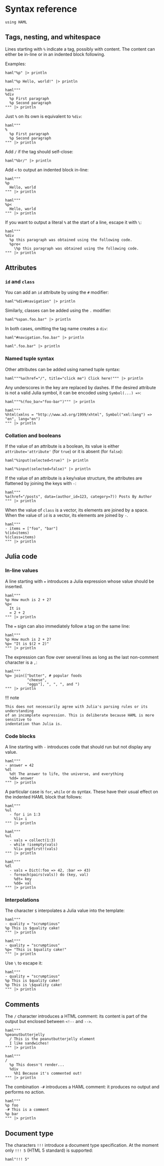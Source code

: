 # Syntax reference

```@setup syntax-reference
using HAML
```

## Tags, nesting, and whitespace

Lines starting with `%` indicate a tag, possibly with content.
The content can either be in-line or in an indented block following.

Examples:

```@repl syntax-reference
haml"%p" |> println

haml"%p Hello, world!" |> println

haml"""
%div
  %p First paragraph
  %p Second paragraph
""" |> println
```

Just `%` on its own is equivalent to `%div`:

```@repl syntax-reference
haml"""
%
  %p First paragraph
  %p Second paragraph
""" |> println
```

Add `/` if the tag should self-close:

```@repl syntax-reference
haml"%br/" |> println
```

Add `<` to output an indented block in-line:

```@repl syntax-reference
haml"""
%p
  Hello, world
""" |> println

haml"""
%p<
  Hello, world
""" |> println
```

If you want to output a literal `%` at the start of a line, escape it with `\`:

```@repl syntax-reference
haml"""
%div
  %p this paragraph was obtained using the following code.
  %pre<
    \%p this paragraph was obtained using the following code.
""" |> println
```

## Attributes

### `id` and `class`

You can add an `id` attribute by using the `#` modifier:

```@repl syntax-reference
haml"%div#navigation" |> println
```

Similarly, classes can be added using the `.` modifier:

```@repl syntax-reference
haml"%span.foo.bar" |> println
```

In both cases, omitting the tag name creates a `div`:

```@repl syntax-reference
haml"#navigation.foo.bar" |> println

haml".foo.bar" |> println
```

### Named tuple syntax

Other attributes can be added using named tuple syntax:

```@repl syntax-reference
haml"""%a(href="/", title="click me") Click here!""" |> println
```

Any underscores in the key are replaced by dashes. If the desired attribute
is not a valid Julia symbol, it can be encoded using `Symbol(...) =>`:

```@repl syntax-reference
haml"""%(foo_bar="foo-bar")""" |> println

haml"""
%html(xmlns = "http://www.w3.org/1999/xhtml", Symbol("xml:lang") => "en", lang="en")
""" |> println
```

### Collation and booleans

If the value of an attribute is a boolean, its value is either `attribute='attribute'`
(for `true`) or it is absent (for `false`):

```@repl syntax-reference
haml"%input(selected=true)" |> println

haml"%input(selected=false)" |> println
```

If the value of an attribute is a key/value structure, the attributes are flattened by
joining the keys with `-`:

```@repl syntax-reference
haml"""
%a(href="/posts", data=(author_id=123, category=7)) Posts By Author
""" |> println
```

When the value of `class` is a vector, its elements are joined by a space.
When the value of `id` is a vector, its elements are joined by `-`.

```@repl syntax-reference
haml"""
- items = ["foo", "bar"]
%(id=items)
%(class=items)
""" |> println
```

## Julia code

### In-line values

A line starting with `=` introduces a Julia expression whose value should be inserted.

```@repl syntax-reference
haml"""
%p How much is 2 + 2?
%p<
  It is
  = 2 + 2
""" |> println
```

The `=` sign can also immediately follow a tag on the same line:

```@repl syntax-reference
haml"""
%p How much is 2 + 2?
%p= "It is $(2 + 2)"
""" |> println
```

The expression can flow over several lines as long as the last non-comment character is a `,`:

```@repl syntax-reference
haml"""
%p= join(["butter", # popular foods
          "cheese",
          "eggs"], ", ", ", and ")
""" |> println
```

!!! note

    This does not necessarily agree with Julia's parsing rules or its understanding
    of an incomplete expression. This is deliberate because HAML is more sensitive to
    indentation than Julia is.

### Code blocks

A line starting with `-` introduces code that should run but not display any value.

```@repl syntax-reference
haml"""
- answer = 42
%dl
  %dt The answer to life, the universe, and everything
  %dd= answer
""" |> println
```

A particular case is `for`, `while` or `do` syntax. These have their usual effect
on the indented HAML block that follows:

```@repl syntax-reference
haml"""
%ul
  - for i in 1:3
    %li= i
""" |> println

haml"""
%ul
  - vals = collect(1:3)
  - while !isempty(vals)
    %li= popfirst!(vals)
""" |> println

haml"""
%dl
  - vals = Dict(:foo => 42, :bar => 43)
  - foreach(pairs(vals)) do (key, val)
    %dt= key
    %dd= val
""" |> println
```

### Interpolations

The character `$` interpolates a Julia value into the template:

```@repl syntax-reference
haml"""
- quality = "scrumptious"
%p This is $quality cake!
""" |> println

haml"""
- quality = "scrumptious"
%p= "This is $quality cake!"
""" |> println
```

Use `\` to escape it:
```@repl syntax-reference
haml"""
- quality = "scrumptious"
%p This is $quality cake!
%p This is \$quality cake!
""" |> println
```

## Comments

The `/` character introduces a HTML comment: its content is part of the output
but enclosed between `<!--` and `-->`.

```@repl syntax-reference
haml"""
%peanutbutterjelly
  / This is the peanutbutterjelly element
  I like sandwiches!
""" |> println

haml"""
/
  %p This doesn't render...
  %div
    %h1 Because it's commented out!
""" |> println
```

The combination `-#` introduces a HAML comment: it produces no output and
performs no action.

```@repl syntax-reference
haml"""
%p foo
-# This is a comment
%p bar
""" |> println
```

## Document type

The characters `!!!` introduce a document type specification. At the moment
only `!!! 5` (HTML 5 standard) is supported:

```@repl syntax-reference
haml"!!! 5"
```
